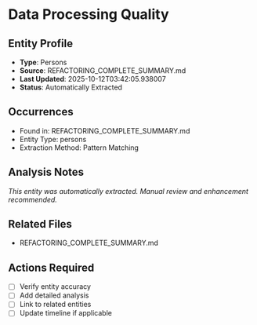 # Data Processing Quality

## Entity Profile
- **Type**: Persons
- **Source**: REFACTORING_COMPLETE_SUMMARY.md
- **Last Updated**: 2025-10-12T03:42:05.938007
- **Status**: Automatically Extracted

## Occurrences
- Found in: REFACTORING_COMPLETE_SUMMARY.md
- Entity Type: persons
- Extraction Method: Pattern Matching

## Analysis Notes
*This entity was automatically extracted. Manual review and enhancement recommended.*

## Related Files
- REFACTORING_COMPLETE_SUMMARY.md

## Actions Required
- [ ] Verify entity accuracy
- [ ] Add detailed analysis
- [ ] Link to related entities
- [ ] Update timeline if applicable
